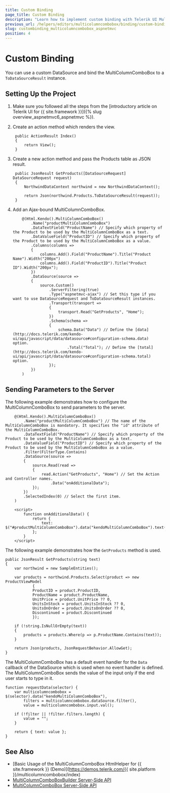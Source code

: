 ```yaml
---
title: Custom Binding
page_title: Custom Binding
description: "Learn how to implement custom binding with Telerik UI MultiColumnComboBox HtmlHelper for {{ site.framework }}."
previous_url: /helpers/editors/multicolumncombobox/binding/custom-binding
slug: custombinding_multicolumncombobox_aspnetmvc
position: 4
---
```


# Custom Binding

You can use a custom DataSource and bind the MultiColumnComboBox to a `ToDataSourceResult` instance.

## Setting Up the Project

1. Make sure you followed all the steps from the [introductory article on Telerik UI for {{ site.framework }}]({% slug overview_aspnetmvc6_aspnetmvc %}).
1. Create an action method which renders the view.

        public ActionResult Index()
        {
            return View();
        }

1. Create a new action method and pass the Products table as JSON result.

        public JsonResult GetProducts([DataSourceRequest] DataSourceRequest request)
        {
            NorthwindDataContext northwind = new NorthwindDataContext();

            return Json(northwind.Products.ToDataSourceResult(request));
        }

1. Add an Ajax-bound MultiColumnComboBox.

    ```Razor
        @(Html.Kendo().MultiColumnComboBox()
            .Name("productMultiColumnComboBox")
            .DataTextField("ProductName") // Specify which property of the Product to be used by the MultiColumnComboBox as a text.
            .DataValueField("ProductID") // Specify which property of the Product to be used by the MultiColumnComboBox as a value.
            .Columns(columns =>
            {
                columns.Add().Field("ProductName").Title("Product Name").Width("200px")
                columns.Add().Field("ProductID").Title("Product ID").Width("200px");
            })
            .DataSource(source =>
            {
                source.Custom()
                    .ServerFiltering(true)
                    .Type("aspnetmvc-ajax") // Set this type if you want to use DataSourceRequest and ToDataSourceResult instances.
                    .Transport(transport =>
                    {
                        transport.Read("GetProducts", "Home");
                    })
                    .Schema(schema =>
                    {
                        schema.Data("Data") // Define the [data](http://docs.telerik.com/kendo-ui/api/javascript/data/datasource#configuration-schema.data) option.
                            .Total("Total"); // Define the [total](http://docs.telerik.com/kendo-ui/api/javascript/data/datasource#configuration-schema.total) option.
                    });
            })
        )
    ```

## Sending Parameters to the Server

The following example demonstrates how to configure the MultiColumnComboBox to send parameters to the server.

```Razor
    @(Html.Kendo().MultiColumnComboBox()
        .Name("productMultiColumnComboBox") // The name of the MultiColumnComboBox is mandatory. It specifies the "id" attribute of the MultiColumnComboBox.
        .DataTextField("ProductName") // Specify which property of the Product to be used by the MultiColumnComboBox as a text.
        .DataValueField("ProductID") // Specify which property of the Product to be used by the MultiColumnComboBox as a value.
        .Filter(FilterType.Contains)
        .DataSource(source =>
        {
            source.Read(read =>
            {
                read.Action("GetProducts", "Home") // Set the Action and Controller names.
                    .Data("onAdditionalData");
            });
        })
        .SelectedIndex(0) // Select the first item.
    )

    <script>
        function onAdditionalData() {
            return {
                text: $("#productMultiColumnComboBox").data("kendoMultiColumnComboBox").text()
            };
        }
    </script>
```

The following example demonstrates how the `GetProducts` method is used.

    public JsonResult GetProducts(string text)
    {
        var northwind = new SampleEntities();

        var products = northwind.Products.Select(product => new ProductViewModel
                {
                ProductID = product.ProductID,
                ProductName = product.ProductName,
                UnitPrice = product.UnitPrice ?? 0,
                UnitsInStock = product.UnitsInStock ?? 0,
                UnitsOnOrder = product.UnitsOnOrder ?? 0,
                Discontinued = product.Discontinued
                });

        if (!string.IsNullOrEmpty(text))
        {
            products = products.Where(p => p.ProductName.Contains(text));
        }

        return Json(products, JsonRequestBehavior.AllowGet);
    }

The MultiColumnComboBox has a default event handler for the `Data` callback of the DataSource which is used when no event handler is defined. The MultiColumnComboBox sends the value of the input only if the end user starts to type in it.

    function requestData(selector) {
        var multicolumncombobox = $(selector).data("kendoMultiColumnComboBox"),
            filters = multicolumncombobox.dataSource.filter(),
            value = multicolumncombobox.input.val();

        if (!filter || !filter.filters.length) {
            value = "";
        }

        return { text: value };
    }

## See Also

* [Basic Usage of the MultiColumnComboBox HtmlHelper for {{ site.framework }} (Demo)](https://demos.telerik.com/{{ site.platform }}/multicolumncombobox/index)
* [MultiColumnComboBoxBuilder Server-Side API](/api/Kendo.Mvc.UI.Fluent/MultiColumnComboBoxBuilder)
* [MultiColumnComboBox Server-Side API](/api/multicolumncombobox)

